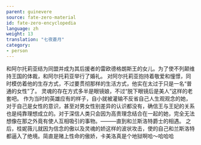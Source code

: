 ```yaml
---
parent: guinevere
source: fate-zero-material
id: fate-zero-encyclopedia
language: zh
weight: 13
translation: "七夜蒼月"
category:
- person
---
```


和阿尔托莉亚结为同盟并成为其后援者的雷欧德格朗斯王的女儿。为了使不列颠维持王国的体裁，和阿尔托莉亚举行了婚礼。
对阿尔托莉亚抱持着敬爱和憧憬，同时模仿着他的生存方式，不过要贯彻那样的生活方式，他实在太过于只是一名“普通的女性”了。
灵魂的存在方式多半是眼镜娘，不过“脱下眼镜后是美人”这样的老套吧。
作为当时的英雄应有的样子，自小就被灌输不反省自己人生观观念的她，对于自己是女性的意识，甚至对男女性别差异的认识都没有，确信王与王妃的关系也是纯靠理想成立的。对于深信人类只会因为高贵理念结合在一起的她，完全无法想像在那之外竟有使人互相吸引的事物。―――直到和兰斯洛特爵士的相遇。
之后，桂妮薇儿就因为信念的傲以及灵魂的娇这样的波状攻击，使的自己和兰斯洛特都逼入了绝境。简直是赌上性命的傲娇，卡美洛真是个地狱啊哈～哈哈哈

